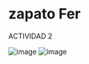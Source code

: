 # zapato Fer

ACTIVIDAD 2

![image](https://user-images.githubusercontent.com/46275040/132169644-5070f8b6-957f-4399-9b4c-0667b0a1a302.png)
![image](https://user-images.githubusercontent.com/46275040/132169658-4d3dfedb-8b2d-4259-bf37-025da6647a4a.png)
